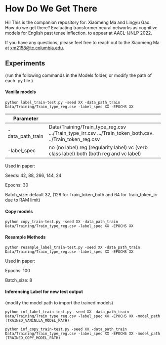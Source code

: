 # How Do We Get There

Hi! This is the companion repository for:
Xiaomeng Ma and Lingyu Gao. How do we get there? Evaluating transformer neural networks as cognitive models for English past tense inflection. to appear at AACL-IJNLP 2022.

If you have any questions, please feel free to reach out to the Xiaomeng Ma at xm2158@tc.columbia.edu. 

## Experiments

(run the following commands in the Models folder, or modify the path of each .py file.)

#### Vanilla models

`python label_train-test.py -seed XX -data_path_train Data/Training/Train_type_reg.csv -label_spec XX -EPOCHS XX 
`

| Parameter        |                                                                                                          |
|------------------|----------------------------------------------------------------------------------------------------------|
| -data_path_train | Data/Training/Train_type_reg.csv .../Train_type_irr.csv .../Train_token_both.csv. ../Train_token_reg.csv |
| -label_spec      | no (no label) reg (regularity label) vc (verb class label) both (both reg and vc label)                  |


Used in paper:

Seeds: 42, 88, 266, 144, 24

Epochs: 30

Batch_size: default 32, (128 for Train_token_both and 64 for Train_token_irr due to RAM limit)

#### Copy models

`python copy_train-test.py -seed XX -data_path_train Data/Training/Train_type_reg.csv -label_spec XX -EPOCHS XX 
`

#### Resample Methods

`python resample_label_train-test.py -seed XX -data_path_train Data/Training/Train_type_reg.csv -label_spec XX -EPOCHS XX 
`

Used in paper:

Epochs: 100

Batch_size: 8

#### Inferencing Label for new test output

(modify the model path to import the trained models)

`python inf_label_train-test.py -seed XX -data_path_train Data/Training/Train_type_reg.csv -label_spec XX -EPOCHS XX -model_path (TRAINED_VANINLLA_MODEL_PATH)
`

`python inf_copy_train-test.py -seed XX -data_path_train Data/Training/Train_type_reg.csv -label_spec XX -EPOCHS XX -model_path (TRAINED_COPY_MODEL_PATH)
`

